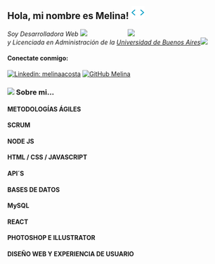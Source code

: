 <h2> Hola, mi nombre es Melina! <img src="/tenor.gif" width="30"></h2>
<img align="right" src="https://media.giphy.com/media/YPQ62IX4xd60xJDaBu/giphy.gif" width="230">
<p><em>Soy Desarrolladora Web <img src="https://media.giphy.com/media/WUlplcMpOCEmTGBtBW/giphy.gif" width="30"></br>y Licenciada en Administración de la <a href="#">Universidad de Buenos Aires</a><img src="https://media.giphy.com/media/3hoLIVAJYkz6T0Ichp/giphy.gif" width="30"> 
</em></p>


<h4 align="left">  Conectate conmigo:</h4>

[![Linkedin: melinaacosta](https://img.shields.io/badge/-melinaacosta-blue?style=flat-square&logo=Linkedin&logoColor=white&link=https://www.linkedin.com/in/melina-acosta/)](https://www.linkedin.com/in/melina-acosta/)
[![GitHub Melina](https://img.shields.io/github/followers/melinaacosta?label=follow&style=social)](https://github.com/melinaacosta)

### <img src="https://media.giphy.com/media/VgCDAzcKvsR6OM0uWg/giphy.gif" width="50"> Sobre mi... 


<!-- <img src="https://media.giphy.com/media/LnQjpWaON8nhr21vNW/giphy.gif" width="60"> <em><b>I love connecting with different people</b> so if you want to say <b>hi, I'll be happy to meet you more!</b> :)</em> -->


#### METODOLOGÍAS ÁGILES

#### SCRUM

#### NODE JS

#### HTML / CSS / JAVASCRIPT

#### API´S

#### BASES DE DATOS 

#### MySQL

#### REACT

#### PHOTOSHOP E ILLUSTRATOR

#### DISEÑO WEB Y EXPERIENCIA DE USUARIO
